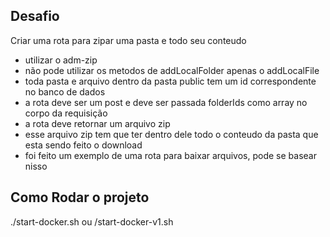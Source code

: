 ## Desafio 

Criar uma rota para zipar uma pasta e todo seu conteudo
 - utilizar o adm-zip
 - não pode utilizar os metodos de addLocalFolder apenas o addLocalFile
 - toda pasta e arquivo dentro da pasta public tem um id correspondente no banco de dados
 - a rota deve ser um post e deve ser passada folderIds como array no corpo da requisição
 - a rota deve retornar um arquivo zip
 - esse arquivo zip tem que ter dentro dele todo o conteudo da pasta que esta sendo feito o download
 - foi feito um exemplo de uma rota para baixar arquivos, pode se basear nisso


## Como Rodar o projeto 
  ./start-docker.sh ou /start-docker-v1.sh
